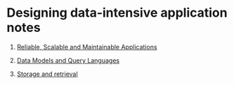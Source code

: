# Designing data-intensive application notes

1. [Reliable, Scalable and Maintainable Applications](./notes/Chapter1/Chapter1.md)

2. [Data Models and Query Languages](./notes/Chapter2/Chapter2.md)

3. [Storage and retrieval](./notes/Chapter3/Chapter3.md)